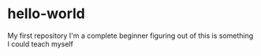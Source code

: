 # hello-world
My first repository
I'm a complete beginner figuring out of this is something I could teach myself
